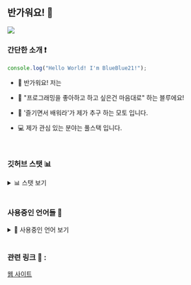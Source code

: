 ## 반가워요! 👋

<img align="left" src="https://komarev.com/ghpvc/?username=blueblue21&style=flat-square"/>

<br>

### 간단한 소개 ❗
```javascript
console.log("Hello World! I'm BlueBlue21!");
```

- 👋 반가워요! 저는

- 💙 "프로그래밍을 좋아하고 하고 싶은건 마음대로" 하는 블루에요!

- 🎤 '즐기면서 배워라'가 제가 추구 하는 모토 입니다.

- 💻 제가 관심 있는 분야는 풀스택 입니다.

<br>

### 깃허브 스탯 📊

<details>
      <summary>📊 스탯 보기</summary>
      <div align="left">
            <img alt="BlueBlue21's GitHub Stats" src="https://github-readme-stats-mocha-zeta.vercel.app/api?username=bluenoob232&show_icons=true&theme=react"/>
          <img align="top" alt="BlueBlue21's GitHub Top Langs" src="https://github-readme-stats-mocha-zeta.vercel.app/api/top-langs/?username=bluenoob232&show_icons=true&theme=react&layout=compact"/>
      </div>
</details>

<br>

### 사용중인 언어들 💬

<details>
      <summary>💬 사용중인 언어 보기</summary>
      <img align="left" alt="Javascript" width="26px" src="https://github.com/devicons/devicon/blob/master/icons/javascript/javascript-plain.svg"/>
</details>

<br>

### 관련 링크 📌 :

[웹 사이트](https://bluenoob232.github.io/BlueBlueMe)
